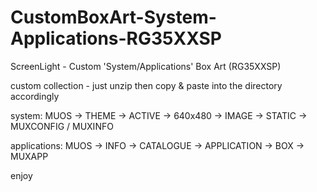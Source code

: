 # CustomBoxArt-System-Applications-RG35XXSP
ScreenLight - Custom 'System/Applications' Box Art (RG35XXSP)

custom collection - just unzip then copy & paste into the directory accordingly

system: MUOS -> THEME -> ACTIVE -> 640x480 -> IMAGE -> STATIC -> MUXCONFIG / MUXINFO 

applications: MUOS -> INFO -> CATALOGUE -> APPLICATION -> BOX -> MUXAPP

enjoy
